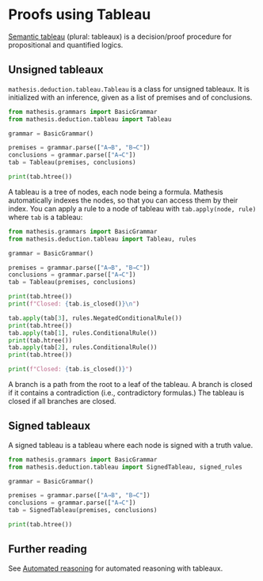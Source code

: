 # Proofs using Tableau

<a href="https://en.wikipedia.org/wiki/Method_of_analytic_tableaux" target="_blank">Semantic tableau</a> (plural: tableaux) is a decision/proof procedure for propositional and quantified logics.

## Unsigned tableaux

`mathesis.deduction.tableau.Tableau` is a class for unsigned tableaux.
It is initialized with an inference, given as a list of premises and of conclusions.

```python exec="1" result="text" source="above"
from mathesis.grammars import BasicGrammar
from mathesis.deduction.tableau import Tableau

grammar = BasicGrammar()

premises = grammar.parse(["A→B", "B→C"])
conclusions = grammar.parse(["A→C"])
tab = Tableau(premises, conclusions)

print(tab.htree())
```

A tableau is a tree of nodes, each node being a formula.
Mathesis automatically indexes the nodes, so that you can access them by their index.
You can apply a rule to a node of tableau with `tab.apply(node, rule)` where `tab` is a tableau:

```python exec="1" result="text" source="above"
from mathesis.grammars import BasicGrammar
from mathesis.deduction.tableau import Tableau, rules

grammar = BasicGrammar()

premises = grammar.parse(["A→B", "B→C"])
conclusions = grammar.parse(["A→C"])
tab = Tableau(premises, conclusions)

print(tab.htree())
print(f"Closed: {tab.is_closed()}\n")

tab.apply(tab[3], rules.NegatedConditionalRule())
print(tab.htree())
tab.apply(tab[1], rules.ConditionalRule())
print(tab.htree())
tab.apply(tab[2], rules.ConditionalRule())
print(tab.htree())

print(f"Closed: {tab.is_closed()}")
```

A branch is a path from the root to a leaf of the tableau.
A branch is closed if it contains a contradiction (i.e., contradictory formulas.)
The tableau is closed if all branches are closed.

## Signed tableaux

A signed tableau is a tableau where each node is signed with a truth value.

```python exec="1" result="text" source="above"
from mathesis.grammars import BasicGrammar
from mathesis.deduction.tableau import SignedTableau, signed_rules

grammar = BasicGrammar()

premises = grammar.parse(["A→B", "B→C"])
conclusions = grammar.parse(["A→C"])
tab = SignedTableau(premises, conclusions)

print(tab.htree())
```

## Further reading

See [Automated reasoning](automated-reasoning.md) for automated reasoning with tableaux.
